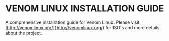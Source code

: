 # VENOM LINUX INSTALLATION GUIDE
A comprehensive installation guide for Venom Linux.
Please visit [http://venomlinux.org/](http://venomlinux.org/) for ISO's and more details about the project.
